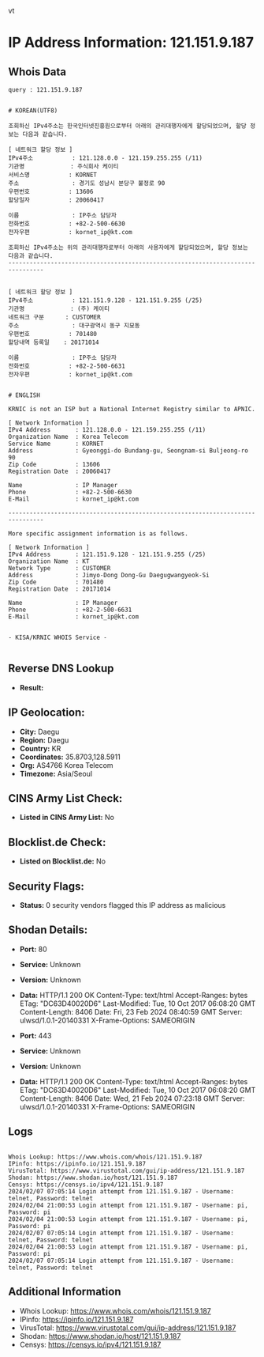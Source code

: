 vt
# IP Address Information: 121.151.9.187

## Whois Data
```
query : 121.151.9.187


# KOREAN(UTF8)

조회하신 IPv4주소는 한국인터넷진흥원으로부터 아래의 관리대행자에게 할당되었으며, 할당 정보는 다음과 같습니다.

[ 네트워크 할당 정보 ]
IPv4주소           : 121.128.0.0 - 121.159.255.255 (/11)
기관명             : 주식회사 케이티
서비스명           : KORNET
주소               : 경기도 성남시 분당구 불정로 90
우편번호           : 13606
할당일자           : 20060417

이름               : IP주소 담당자
전화번호           : +82-2-500-6630
전자우편           : kornet_ip@kt.com

조회하신 IPv4주소는 위의 관리대행자로부터 아래의 사용자에게 할당되었으며, 할당 정보는 다음과 같습니다.
--------------------------------------------------------------------------------


[ 네트워크 할당 정보 ]
IPv4주소           : 121.151.9.128 - 121.151.9.255 (/25)
기관명             : (주) 케이티
네트워크 구분      : CUSTOMER
주소               : 대구광역시 동구 지묘동
우편번호           : 701480
할당내역 등록일    : 20171014

이름               : IP주소 담당자
전화번호           : +82-2-500-6631
전자우편           : kornet_ip@kt.com


# ENGLISH

KRNIC is not an ISP but a National Internet Registry similar to APNIC.

[ Network Information ]
IPv4 Address       : 121.128.0.0 - 121.159.255.255 (/11)
Organization Name  : Korea Telecom
Service Name       : KORNET
Address            : Gyeonggi-do Bundang-gu, Seongnam-si Buljeong-ro 90
Zip Code           : 13606
Registration Date  : 20060417

Name               : IP Manager
Phone              : +82-2-500-6630
E-Mail             : kornet_ip@kt.com

--------------------------------------------------------------------------------

More specific assignment information is as follows.

[ Network Information ]
IPv4 Address       : 121.151.9.128 - 121.151.9.255 (/25)
Organization Name  : KT
Network Type       : CUSTOMER
Address            : Jimyo-Dong Dong-Gu Daegugwangyeok-Si
Zip Code           : 701480
Registration Date  : 20171014

Name               : IP Manager
Phone              : +82-2-500-6631
E-Mail             : kornet_ip@kt.com


- KISA/KRNIC WHOIS Service -


```
## Reverse DNS Lookup
- **Result:** 

## IP Geolocation:
- **City:** Daegu
- **Region:** Daegu
- **Country:** KR
- **Coordinates:** 35.8703,128.5911
- **Org:** AS4766 Korea Telecom
- **Timezone:** Asia/Seoul

## CINS Army List Check:
- **Listed in CINS Army List:** 
No

## Blocklist.de Check:
- **Listed on Blocklist.de:** 
No

## Security Flags:
- **Status:** 0 security vendors flagged this IP address as malicious

## Shodan Details:
- **Port:** 80
- **Service:** Unknown
- **Version:** Unknown
- **Data:** HTTP/1.1 200 OK
Content-Type: text/html
Accept-Ranges: bytes
ETag: "DC63D40020D6"
Last-Modified: Tue, 10 Oct 2017 06:08:20 GMT
Content-Length: 8406
Date: Fri, 23 Feb 2024 08:40:59 GMT
Server: ulwsd/1.0.1-20140331
X-Frame-Options: SAMEORIGIN



- **Port:** 443
- **Service:** Unknown
- **Version:** Unknown
- **Data:** HTTP/1.1 200 OK
Content-Type: text/html
Accept-Ranges: bytes
ETag: "DC63D40020D6"
Last-Modified: Tue, 10 Oct 2017 06:08:20 GMT
Content-Length: 8406
Date: Wed, 21 Feb 2024 07:23:18 GMT
Server: ulwsd/1.0.1-20140331
X-Frame-Options: SAMEORIGIN



## Logs
```

Whois Lookup: https://www.whois.com/whois/121.151.9.187
IPinfo: https://ipinfo.io/121.151.9.187
VirusTotal: https://www.virustotal.com/gui/ip-address/121.151.9.187
Shodan: https://www.shodan.io/host/121.151.9.187
Censys: https://censys.io/ipv4/121.151.9.187
2024/02/07 07:05:14 Login attempt from 121.151.9.187 - Username: telnet, Password: telnet
2024/02/04 21:00:53 Login attempt from 121.151.9.187 - Username: pi, Password: pi
2024/02/04 21:00:53 Login attempt from 121.151.9.187 - Username: pi, Password: pi
2024/02/07 07:05:14 Login attempt from 121.151.9.187 - Username: telnet, Password: telnet
2024/02/04 21:00:53 Login attempt from 121.151.9.187 - Username: pi, Password: pi
2024/02/07 07:05:14 Login attempt from 121.151.9.187 - Username: telnet, Password: telnet

```
## Additional Information
- Whois Lookup: https://www.whois.com/whois/121.151.9.187
- IPinfo: https://ipinfo.io/121.151.9.187
- VirusTotal: https://www.virustotal.com/gui/ip-address/121.151.9.187
- Shodan: https://www.shodan.io/host/121.151.9.187
- Censys: https://censys.io/ipv4/121.151.9.187

